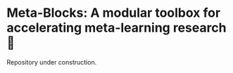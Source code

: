 # Meta-Blocks: A modular toolbox for accelerating meta-learning research :rocket:

Repository under construction.

